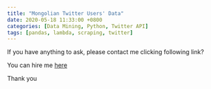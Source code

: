 ```yaml
---
title: "Mongolian Twitter Users' Data"
date: 2020-05-18 11:33:00 +0800
categories: [Data Mining, Python, Twitter API]
tags: [pandas, lambda, scraping, twitter]
---
```



If you have anything to ask, please contact me clicking following link?


You can hire me [here](https://www.fiverr.com/coderjs)

Thank you